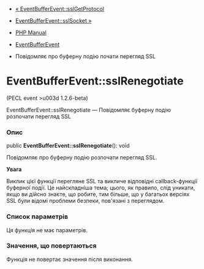 - [« EventBufferEvent::sslGetProtocol](eventbufferevent.sslgetprotocol.md)
- [EventBufferEvent::sslSocket »](eventbufferevent.sslsocket.md)

- [PHP Manual](index.md)
- [EventBufferEvent](class.eventbufferevent.md)
- Повідомляє про буферну подію почати перегляд SSL

# EventBufferEvent::sslRenegotiate

(PECL event \>u003d 1.2.6-beta)

EventBufferEvent::sslRenegotiate — Повідомляє буферну подію розпочати
перегляд SSL

### Опис

public **EventBufferEvent::sslRenegotiate**(): void

Повідомляє про буферну подію розпочати перегляд SSL.

**Увага**

Виклик цієї функції перегляне SSL та викличе відповідні
callback-функції буферної події. Це найскладніша тема; цього, як
правило, слід уникати, якщо ви дійсно знаєте, що
робите, тим більше, що у багатьох версіях SSL були відомі проблеми
безпеки, пов'язані з переглядом.

### Список параметрів

Ця функція не має параметрів.

### Значення, що повертаються

Функція не повертає значення після виконання.
